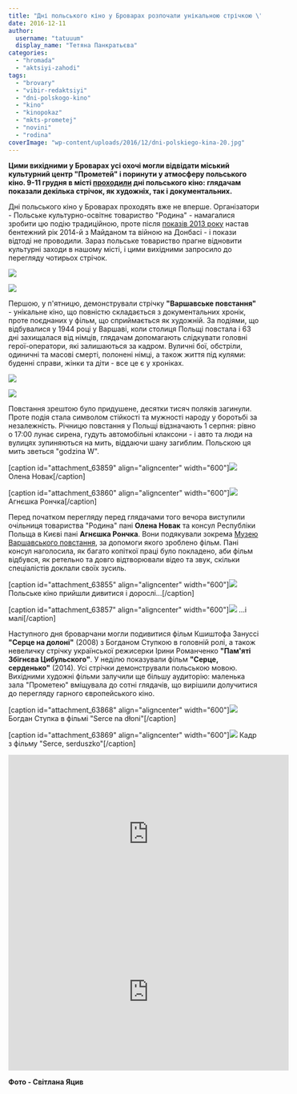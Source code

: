 ```yaml
---
title: "Дні польського кіно у Броварах розпочали унікальною стрічкою \"Варшавське повстання\" - ФОТО"
date: 2016-12-11
author: 
  username: "tatuuum"
  display_name: "Тетяна Панкратьєва"
categories: 
  - "hromada"
  - "aktsiyi-zahodi"
tags: 
  - "brovary"
  - "vibir-redaktsiyi"
  - "dni-polskogo-kino"
  - "kino"
  - "kinopokaz"
  - "mkts-prometej"
  - "novini"
  - "rodina"
coverImage: "wp-content/uploads/2016/12/dni-polskiego-kina-20.jpg"
---
```


**Цими вихідними у Броварах усі охочі могли відвідати міський культурний центр "Прометей" і поринути у атмосферу польського кіно. 9-11 грудня в місті [проходили](https://mpz.brovary.org/anons-u-brovarah-projdut-dni-polskogo-kino/) дні польського кіно: глядачам показали декілька стрічок, як художніх, так і документальних.**

Дні польського кіно у Броварах проходять вже не вперше. Організатори - Польське культурно-освітнє товариство "Родина" - намагалися зробити цю подію традиційною, проте після [показів 2013 року](https://mpz.brovary.org/organizatori-dniv-polskogo-kino-u-brovarah-nastupnogo-razu-hochut-zrobiti-tizhden-kino/) настав бентежний рік 2014-й з Майданом та війною на Донбасі - і покази відтоді не проводили. Зараз польське товариство прагне відновити культурні заходи в нашому місті, і цими вихідними запросило до перегляду чотирьох стрічок.

[![](https://mpz.brovary.org/wp-content/uploads/2016/12/dni-polskiego-kina-7.jpg)](https://mpz.brovary.org/wp-content/uploads/2016/12/dni-polskiego-kina-7.jpg)

[![](https://mpz.brovary.org/wp-content/uploads/2016/12/dni-polskiego-kina-4.jpg)](https://mpz.brovary.org/wp-content/uploads/2016/12/dni-polskiego-kina-4.jpg)

Першою, у п'ятницю, демонстрували стрічку **"Варшавське повстання"** - унікальне кіно, що повністю складається з документальних хронік, проте поєднаних у фільм, що сприймається як художній. За подіями, що відбувалися у 1944 році у Варшаві, коли столиця Польщі повстала і 63 дні захищалася від німців, глядачам допомагають слідкувати головні герої-оператори, які залишаються за кадром. Вуличні бої, обстріли, одиничні та масові смерті, полонені німці, а також життя під кулями: буденні справи, жінки та діти - все це є у хроніках.

[![](https://mpz.brovary.org/wp-content/uploads/2016/12/dni-polskiego-kina-19.jpg)](https://mpz.brovary.org/wp-content/uploads/2016/12/dni-polskiego-kina-19.jpg)

[![](https://mpz.brovary.org/wp-content/uploads/2016/12/dni-polskiego-kina-20.jpg)](https://mpz.brovary.org/wp-content/uploads/2016/12/dni-polskiego-kina-20.jpg)

Повстання зрештою було придушене, десятки тисяч поляків загинули. Проте подія стала символом стійкості та мужності народу у боротьбі за незалежність. Річницю повстання у Польщі відзначають 1 серпня: рівно о 17:00 лунає сирена, гудуть автомобільні клаксони - і авто та люди на вулицях зупиняються на мить, віддаючи шану загиблим. Польскою ця мить зветься "godzina W".

\[caption id="attachment\_63859" align="aligncenter" width="600"\][![](https://mpz.brovary.org/wp-content/uploads/2016/12/dni-polskiego-kina-15.jpg)](https://mpz.brovary.org/wp-content/uploads/2016/12/dni-polskiego-kina-15.jpg) Олена Новак\[/caption\]

\[caption id="attachment\_63860" align="aligncenter" width="600"\][![](https://mpz.brovary.org/wp-content/uploads/2016/12/dni-polskiego-kina-16.jpg)](https://mpz.brovary.org/wp-content/uploads/2016/12/dni-polskiego-kina-16.jpg) Агнєшка Рончка\[/caption\]

Перед початком перегляду перед глядачами того вечора виступили очільниця товариства "Родина" пані **Олена Новак** та консул Республіки Польща в Києві пані **Агнєшка Рончка**. Вони подякували зокрема [Музею Варшавського повстання](http://www.1944.pl/), за допомоги якого зроблено фільм. Пані консул наголосила, як багато копіткої праці було покладено, аби фільм відбувся, як ретельно та довго відтворювали відео та звук, скільки спеціалістів доклали своїх зусиль.

\[caption id="attachment\_63855" align="aligncenter" width="600"\][![](https://mpz.brovary.org/wp-content/uploads/2016/12/dni-polskiego-kina-11.jpg)](https://mpz.brovary.org/wp-content/uploads/2016/12/dni-polskiego-kina-11.jpg) Польське кіно прийшли дивитися і дорослі...\[/caption\]

\[caption id="attachment\_63857" align="aligncenter" width="600"\][![](https://mpz.brovary.org/wp-content/uploads/2016/12/dni-polskiego-kina-13.jpg)](https://mpz.brovary.org/wp-content/uploads/2016/12/dni-polskiego-kina-13.jpg) ...і малі\[/caption\]

Наступного дня броварчани могли подивитися фільм Кшиштофа Зануссі **"Серце на долоні"** (2008) з Богданом Ступкою в головній ролі, а також невеличку стрічку української режисерки Ірини Романченко **"Пам'яті Збігнєва Цибульского"**. У неділю показували фільм **"Серце, серденько"** (2014). Усі стрічки демонстрували польською мовою. Вихідними художні фільми залучили ще більшу аудиторію: маленька зала "Прометею" вміщувала до сотні глядачів, що вирішили долучитися до перегляду гарного європейського кіно.

\[caption id="attachment\_63868" align="aligncenter" width="600"\][![](https://mpz.brovary.org/wp-content/uploads/2016/12/46284.jpg)](https://mpz.brovary.org/wp-content/uploads/2016/12/46284.jpg) Богдан Ступка в фільмі "Serce na dłoni"\[/caption\]

\[caption id="attachment\_63869" align="aligncenter" width="600"\][![](https://mpz.brovary.org/wp-content/uploads/2016/12/serce.jpg)](https://mpz.brovary.org/wp-content/uploads/2016/12/serce.jpg) Кадр з фільму "Serce, serduszko"\[/caption\]

<iframe src="https://www.youtube.com/embed/WyAnmJknehI" width="560" height="315" frameborder="0" allowfullscreen="allowfullscreen"></iframe>

<iframe src="https://www.youtube.com/embed/ESYYUEqTMAs" width="560" height="315" frameborder="0" allowfullscreen="allowfullscreen"></iframe>

**Фото - Світлана Яцив**
